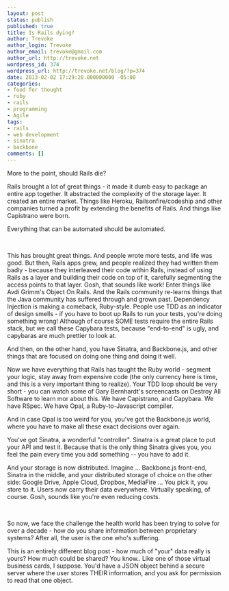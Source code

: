 ```yaml
---
layout: post
status: publish
published: true
title: Is Rails dying?
author: Trevoke
author_login: Trevoke
author_email: trevoke@gmail.com
author_url: http://trevoke.net
wordpress_id: 374
wordpress_url: http://trevoke.net/blog/?p=374
date: 2013-02-02 17:29:28.000000000 -05:00
categories:
- food for thought
- ruby
- rails
- programming
- Agile
tags:
- rails
- web development
- sinatra
- backbone
comments: []
---
```

More to the point, should Rails die?

Rails brought a lot of great things - it made it dumb easy to package an entire app together. It abstracted the complexity of the storage layer. It created an entire market. Things like Heroku, Railsonfire/codeship and other companies turned a profit by extending the benefits of Rails. And things like Capistrano were born.

Everything that can be automated should be automated.

&nbsp;

This has brought great things. And people wrote more tests, and life was good. But then, Rails apps grew, and people realized they had written them badly - because they interleaved their code within Rails, instead of using Rails as a layer and building their code on top of it, carefully segmenting the access points to that layer. Gosh, that sounds like work! Enter things like Avdi Grimm's Object On Rails. And the Rails community re-learns things that the Java community has suffered through and grown past. Dependency Injection is making a comeback, Ruby-style. People use TDD as an indicator of design smells - if you have to boot up Rails to run your tests, you're doing something wrong! Although of course SOME tests require the entire Rails stack, but we call these Capybara tests, because "end-to-end" is ugly, and capybaras are much prettier to look at.

And then, on the other hand, you have Sinatra, and Backbone.js, and other things that are focused on doing one thing and doing it well.

Now we have everything that Rails has taught the Ruby world - segment your logic, stay away from expensive code (the only currency here is time, and this is a very important thing to realize). Your TDD loop should be very short - you can watch some of Gary Bernhardt's screencasts on Destroy All Software to learn mor about this. We have Capistrano, and Capybara. We have RSpec. We have Opal, a Ruby-to-Javascript compiler.

And in case Opal is too weird for you, you've got the Backbone.js world, where you have to make all these exact decisions over again.

You've got Sinatra, a wonderful "controller". Sinatra is a great place to put your API and test it. Because that is the only thing Sinatra gives you, you feel the pain every time you add something -- you have to add it.

And your storage is now distributed. Imagine ... Backbone.js front-end, Sinatra in the middle, and your distributed storage of choice on the other side: Google Drive, Apple Cloud, Dropbox, MediaFire ... You pick it, you store to it. Users now carry their data everywhere. Virtually speaking, of course. Gosh, sounds like you're even reducing costs.

&nbsp;

So now, we face the challenge the health world has been trying to solve for over a decade - how do you share information between proprietary systems? After all, the user is the one who's suffering.

This is an entirely different blog post - how much of "your" data really is yours? How much could be shared? You know.. Like one of those virtual business cards, I suppose. You'd have a JSON object behind a secure server where the user stores THEIR information, and you ask for permission to read that one object.
